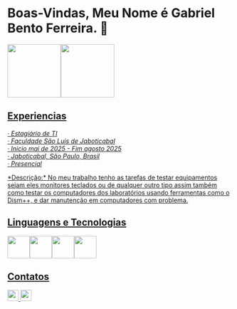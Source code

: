 <link rel="stylesheet" type='text/css' href="https://cdn.jsdelivr.net/gh/devicons/devicon@latest/devicon.min.css" />

# Boas-Vindas, Meu Nome é Gabriel Bento Ferreira. 👋

<div>
<a href="https://github.com/GabrielBF-66">
<img loading="lazy" height="120em" src="https://github-readme-stats.vercel.app/api/top-langs/?username=GabrielBF-66&layout=compact&langs_count=7&bg_color=00000000"/><img loading="lazy" height="120em" src="https://github-readme-stats.vercel.app/api?username=GabrielBF-66&show_icons=true&bg_color=00000000&include_all_commits=true&count_private=true"/>
</div>

## Experiencias
_*· Estagiário de TI<br>*_
_*· Faculdade São Luis de Jaboticabal<br>*_
_*· Inicio mai de 2025 - Fim agosto 2025<br>*_
_*· Jaboticabal, São Paulo, Brasil<br>*_
_*· Presencial<br>*_

<p>
      *Descrição:*
      No meu trabalho tenho as tarefas de testar equipamentos sejam eles monitores teclados ou
      de qualquer outro tipo assim também como testar os computadores dos laboratórios
      usando ferramentas como o Dism++, e dar manutenção em computadores com problema.
</p>

## Linguagens e Tecnologias
<div style="display: flex;flex_direction: row">
     <img style="margin-rigth:20px;" width="50px" heigth="50px" src="https://cdn.jsdelivr.net/gh/devicons/devicon@latest/icons/html5/html5-original.svg" />
     <img style="margin-rigth:20px;" width="50px" heigth="50px" src="https://cdn.jsdelivr.net/gh/devicons/devicon@latest/icons/css3/css3-original.svg" />
     <img style="margin-rigth:20px;" width="50px" heigth="50px" src="https://cdn.jsdelivr.net/gh/devicons/devicon@latest/icons/csharp/csharp-original.svg" />
     <img width="50px" heigth="50px" src="https://cdn.jsdelivr.net/gh/devicons/devicon@latest/icons/dotnetcore/dotnetcore-original.svg" />
</div>

## Contatos
<div style="display: inline_block">
     <img style="margin-rigth:20px;" width="25px" heigth="25px" src="https://cdn.jsdelivr.net/gh/devicons/devicon@latest/icons/linkedin/linkedin-plain.svg" />
     <img width="25px" heigth="25px" src="https://cdn.jsdelivr.net/gh/devicons/devicon@latest/icons/codepen/codepen-original.svg" />
</div>
